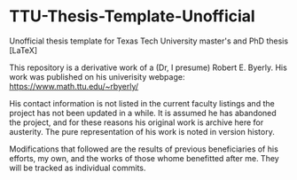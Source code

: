 # TTU-Thesis-Template-Unofficial
Unofficial thesis template for Texas Tech University master's and PhD thesis [LaTeX]

This repository is a derivative work of a (Dr, I presume) Robert E. Byerly.
His work was published on his univerisity webpage: https://www.math.ttu.edu/~rbyerly/

His contact information is not listed in the current faculty listings and the project has not been updated in a while. It is assumed he has abandoned the project, and for these reasons his original work is archive here for austerity. The pure representation of his work is noted in version history.

Modifications that followed are the results of previous beneficiaries of his efforts, my own, and the works of those whome benefitted after me. They will be tracked as individual commits.
